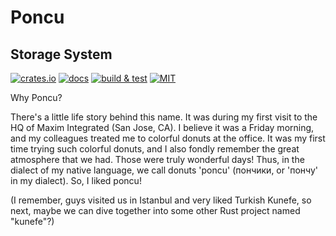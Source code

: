 # Poncu

## Storage System

[![crates.io](https://img.shields.io/crates/v/poncu)](https://crates.io/crates/poncu)
[![docs](https://img.shields.io/docsrs/poncu)](https://docs.rs/poncu)
[![build & test](https://github.com/sheroz/poncu/actions/workflows/ci.yml/badge.svg)](https://github.com/sheroz/poncu/actions/workflows/ci.yml)
[![MIT](https://img.shields.io/github/license/sheroz/poncu)](https://github.com/sheroz/poncu/tree/main/LICENSE.txt)

Why Poncu?

There's a little life story behind this name. It was during my first visit to the HQ of Maxim Integrated (San Jose, CA). I believe it was a Friday morning, and my colleagues treated me to colorful donuts at the office. It was my first time trying such colorful donuts, and I also fondly remember the great atmosphere that we had. Those were truly wonderful days! Thus, in the dialect of my native language, we call donuts 'poncu' (пончики, or 'пончу' in my dialect). So, I liked poncu!

(I remember, guys visited us in Istanbul and very liked Turkish Kunefe, so next, maybe we can dive together into some other Rust project named "kunefe"?)
